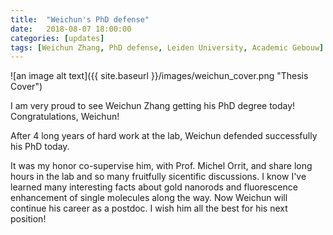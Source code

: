```yaml
---
title:  "Weichun's PhD defense"
date:   2018-08-07 18:00:00
categories: [updates]
tags: [Weichun Zhang, PhD defense, Leiden University, Academic Gebouw]
---
```


![an image alt text]({{ site.baseurl }}/images/weichun_cover.png "Thesis Cover")

I am very proud to see Weichun Zhang getting his PhD degree today! Congratulations, Weichun! 
 
After 4 long years of hard work at the lab, Weichun defended successfully his PhD today. 

It was my honor co-supervise him, with Prof. Michel Orrit, and share long hours in the lab and so many fruitfully sicentific discussions. I know I've learned many interesting facts about gold nanorods and fluorescence enhancement of single molecules along the way. Now Weichun will continue his career as a postdoc. I wish him all the best for his next position!



